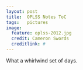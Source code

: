 ```yaml
---
layout: post
title:  OPLSS Notes ToC
tags:   pictures 
image:
  feature: oplss-2012.jpg
  credit: Cameron Swords
  creditlink: #
---
```


What a whirlwind set of days.
